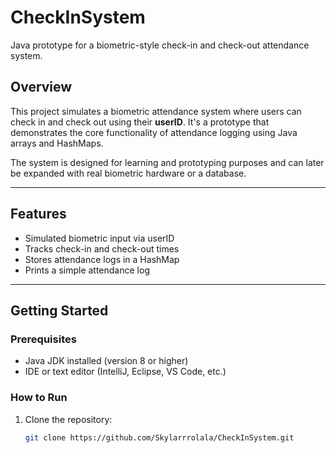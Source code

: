 # CheckInSystem

Java prototype for a biometric-style check-in and check-out attendance system.

## Overview

This project simulates a biometric attendance system where users can check in and check out using their **userID**. It's a prototype that demonstrates the core functionality of attendance logging using Java arrays and HashMaps.

The system is designed for learning and prototyping purposes and can later be expanded with real biometric hardware or a database.

---

## Features

- Simulated biometric input via userID
- Tracks check-in and check-out times
- Stores attendance logs in a HashMap
- Prints a simple attendance log

---

## Getting Started

### Prerequisites
- Java JDK installed (version 8 or higher)
- IDE or text editor (IntelliJ, Eclipse, VS Code, etc.)

### How to Run
1. Clone the repository:
   ```bash
   git clone https://github.com/Skylarrrolala/CheckInSystem.git
